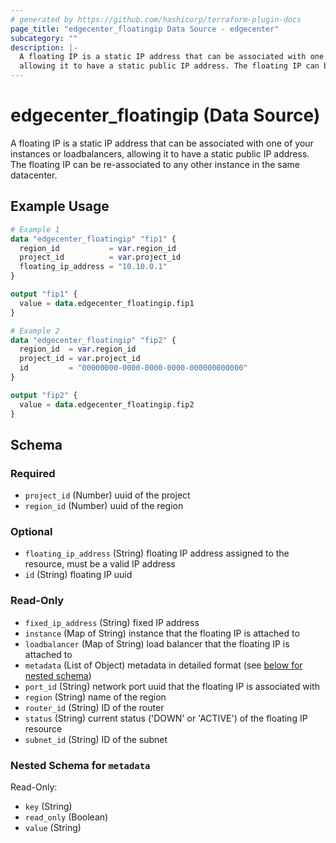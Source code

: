 ```yaml
---
# generated by https://github.com/hashicorp/terraform-plugin-docs
page_title: "edgecenter_floatingip Data Source - edgecenter"
subcategory: ""
description: |-
  A floating IP is a static IP address that can be associated with one of your instances or loadbalancers,
  allowing it to have a static public IP address. The floating IP can be re-associated to any other instance in the same datacenter.
---
```


# edgecenter_floatingip (Data Source)

A floating IP is a static IP address that can be associated with one of your instances or loadbalancers, 
allowing it to have a static public IP address. The floating IP can be re-associated to any other instance in the same datacenter.

## Example Usage

```terraform
# Example 1
data "edgecenter_floatingip" "fip1" {
  region_id           = var.region_id
  project_id          = var.project_id
  floating_ip_address = "10.10.0.1"
}

output "fip1" {
  value = data.edgecenter_floatingip.fip1
}

# Example 2
data "edgecenter_floatingip" "fip2" {
  region_id  = var.region_id
  project_id = var.project_id
  id         = "00000000-0000-0000-0000-000000000000"
}

output "fip2" {
  value = data.edgecenter_floatingip.fip2
}
```

<!-- schema generated by tfplugindocs -->
## Schema

### Required

- `project_id` (Number) uuid of the project
- `region_id` (Number) uuid of the region

### Optional

- `floating_ip_address` (String) floating IP address assigned to the resource, must be a valid IP address
- `id` (String) floating IP uuid

### Read-Only

- `fixed_ip_address` (String) fixed IP address
- `instance` (Map of String) instance that the floating IP is attached to
- `loadbalancer` (Map of String) load balancer that the floating IP is attached to
- `metadata` (List of Object) metadata in detailed format (see [below for nested schema](#nestedatt--metadata))
- `port_id` (String) network port uuid that the floating IP is associated with
- `region` (String) name of the region
- `router_id` (String) ID of the router
- `status` (String) current status ('DOWN' or 'ACTIVE') of the floating IP resource
- `subnet_id` (String) ID of the subnet

<a id="nestedatt--metadata"></a>
### Nested Schema for `metadata`

Read-Only:

- `key` (String)
- `read_only` (Boolean)
- `value` (String)


